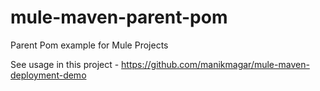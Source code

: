 # mule-maven-parent-pom
Parent Pom example for Mule Projects

See usage in this project - https://github.com/manikmagar/mule-maven-deployment-demo
